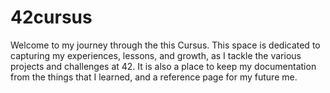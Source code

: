 # 42cursus

Welcome to my journey through the this Cursus.  This space is dedicated to capturing my experiences, lessons, and growth, as I tackle the various projects and challenges at 42. It is also a place to keep my documentation from the things that I learned, and a reference page for my future me.
